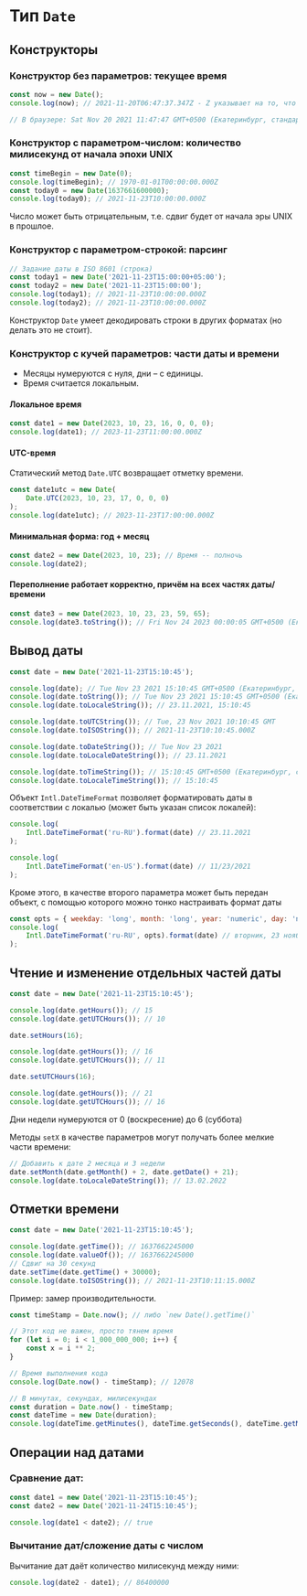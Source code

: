 # Тип `Date`

## Конструкторы

### Конструктор без параметров: текущее время

```js
const now = new Date();
console.log(now); // 2021-11-20T06:47:37.347Z - Z указывает на то, что дата выведена в UTC (Universal Coordinated Time, Всемирное Скоординированное Время)

// В браузере: Sat Nov 20 2021 11:47:47 GMT+0500 (Екатеринбург, стандартное время)
```

### Конструктор с параметром-числом: количество милисекунд от начала эпохи UNIX

```js
const timeBegin = new Date(0);
console.log(timeBegin); // 1970-01-01T00:00:00.000Z
const today0 = new Date(1637661600000);
console.log(today0); // 2021-11-23T10:00:00.000Z
```

Число может быть отрицательным, т.е. сдвиг будет от начала эры UNIX в прошлое.

### Конструктор с параметром-строкой: парсинг

```js
// Задание даты в ISO 8601 (строка)
const today1 = new Date('2021-11-23T15:00:00+05:00');
const today2 = new Date('2021-11-23T15:00:00');
console.log(today1); // 2021-11-23T10:00:00.000Z
console.log(today2); // 2021-11-23T10:00:00.000Z
```

Конструктор `Date` умеет декодировать строки в других форматах (но делать это не стоит).

### Конструктор с кучей параметров: части даты и времени

- Месяцы нумеруются с нуля, дни – с единицы.
- Время считается локальным.

#### Локальное время

```js
const date1 = new Date(2023, 10, 23, 16, 0, 0, 0);
console.log(date1); // 2023-11-23T11:00:00.000Z
```

#### UTC-время

Статический метод `Date.UTC` возвращает отметку времени.

```js
const date1utc = new Date(
    Date.UTC(2023, 10, 23, 17, 0, 0, 0)
);
console.log(date1utc); // 2023-11-23T17:00:00.000Z
```

#### Минимальная форма: год + месяц

```js
const date2 = new Date(2023, 10, 23); // Время -- полночь
console.log(date2);
```

#### Переполнение работает корректно, причём на всех частях даты/времени

```js
const date3 = new Date(2023, 10, 23, 23, 59, 65);
console.log(date3.toString()); // Fri Nov 24 2023 00:00:05 GMT+0500 (Екатеринбург, стандартное время)
```

## Вывод даты

```js
const date = new Date('2021-11-23T15:10:45');

console.log(date); // Tue Nov 23 2021 15:10:45 GMT+0500 (Екатеринбург, стандартное время)
console.log(date.toString()); // Tue Nov 23 2021 15:10:45 GMT+0500 (Екатеринбург, стандартное время)
console.log(date.toLocaleString()); // 23.11.2021, 15:10:45

console.log(date.toUTCString()); // Tue, 23 Nov 2021 10:10:45 GMT
console.log(date.toISOString()); // 2021-11-23T10:10:45.000Z

console.log(date.toDateString()); // Tue Nov 23 2021
console.log(date.toLocaleDateString()); // 23.11.2021

console.log(date.toTimeString()); // 15:10:45 GMT+0500 (Екатеринбург, стандартное время)
console.log(date.toLocaleTimeString()); // 15:10:45
```

Объект `Intl.DateTimeFormat` позволяет форматировать даты в соответствии с локалью (может быть указан список локалей):

```js
console.log(
    Intl.DateTimeFormat('ru-RU').format(date) // 23.11.2021
);

console.log(
    Intl.DateTimeFormat('en-US').format(date) // 11/23/2021
);
```

Кроме этого, в качестве второго параметра может быть передан объект, с помощью которого можно тонко настраивать формат даты

```js
const opts = { weekday: 'long', month: 'long', year: 'numeric', day: 'numeric' };
console.log(
    Intl.DateTimeFormat('ru-RU', opts).format(date) // вторник, 23 ноября 2021 г.
);
```

## Чтение и изменение отдельных частей даты

```js
const date = new Date('2021-11-23T15:10:45');

console.log(date.getHours()); // 15
console.log(date.getUTCHours()); // 10

date.setHours(16);

console.log(date.getHours()); // 16
console.log(date.getUTCHours()); // 11

date.setUTCHours(16);

console.log(date.getHours()); // 21
console.log(date.getUTCHours()); // 16
```

Дни недели нумеруются от 0 (воскресение) до 6 (суббота)


Методы `setX` в качестве параметров могут получать более мелкие части времени:

```js
// Добавить к дате 2 месяца и 3 недели
date.setMonth(date.getMonth() + 2, date.getDate() + 21);
console.log(date.toLocaleDateString()); // 13.02.2022
```

## Отметки времени

```js
const date = new Date('2021-11-23T15:10:45');

console.log(date.getTime()); // 1637662245000
console.log(date.valueOf()); // 1637662245000
// Сдвиг на 30 секунд
date.setTime(date.getTime() + 30000);
console.log(date.toISOString()); // 2021-11-23T10:11:15.000Z
```

Пример: замер производительности.

```js
const timeStamp = Date.now(); // либо `new Date().getTime()`

// Этот код не важен, просто тянем время
for (let i = 0; i < 1_000_000_000; i++) {
    const x = i ** 2;
}

// Время выполнения кода
console.log(Date.now() - timeStamp); // 12078

// В минутах, секундах, милисекундах
const duration = Date.now() - timeStamp;
const dateTime = new Date(duration);
console.log(dateTime.getMinutes(), dateTime.getSeconds(), dateTime.getMilliseconds());
```

## Операции над датами

### Сравнение дат:

```js
const date1 = new Date('2021-11-23T15:10:45');
const date2 = new Date('2021-11-24T15:10:45');

console.log(date1 < date2); // true
```

### Вычитание дат/сложение даты с числом

Вычитание дат даёт количество милисекунд между ними:

```js
console.log(date2 - date1); // 86400000
```

